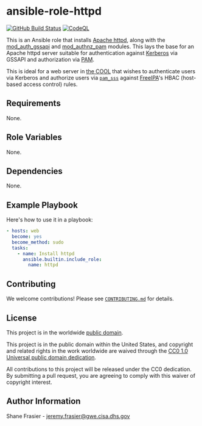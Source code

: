 # ansible-role-httpd #

[![GitHub Build Status](https://github.com/cisagov/ansible-role-httpd/workflows/build/badge.svg)](https://github.com/cisagov/ansible-role-httpd/actions)
[![CodeQL](https://github.com/cisagov/ansible-role-httpd/workflows/CodeQL/badge.svg)](https://github.com/cisagov/ansible-role-httpd/actions/workflows/codeql-analysis.yml)

This is an Ansible role that installs [Apache
httpd](https://httpd.apache.org/), along with the
[mod_auth_gssapi](https://github.com/gssapi/mod_auth_gssapi) and
[mod_authnz_pam](https://github.com/adelton/mod_authnz_pam) modules.
This lays the base for an Apache httpd server suitable for
authentication against
[Kerberos](https://en.wikipedia.org/wiki/Kerberos_(protocol)) via
GSSAPI and authorization via
[PAM](https://en.wikipedia.org/wiki/Linux_PAM).

This is ideal for a web server in [the
COOL](https://github.com/cisagov/cool-system) that wishes to
authenticate users via Kerberos and authorize users via
[`pam_sss`](https://linux.die.net/man/8/pam_sss) against
[FreeIPA](https://www.freeipa.org/page/Main_Page)'s HBAC (host-based
access control) rules.

## Requirements ##

None.

## Role Variables ##

None.

<!--
| Variable | Description | Default | Required |
|----------|-------------|---------|----------|
| optional_variable | Describe its purpose. | `default_value` | No |
| required_variable | Describe its purpose. | n/a | Yes |
-->

## Dependencies ##

None.

## Example Playbook ##

Here's how to use it in a playbook:

```yaml
- hosts: web
  become: yes
  become_method: sudo
  tasks:
    - name: Install httpd
      ansible.builtin.include_role:
        name: httpd
```

## Contributing ##

We welcome contributions!  Please see [`CONTRIBUTING.md`](CONTRIBUTING.md) for
details.

## License ##

This project is in the worldwide [public domain](LICENSE).

This project is in the public domain within the United States, and
copyright and related rights in the work worldwide are waived through
the [CC0 1.0 Universal public domain
dedication](https://creativecommons.org/publicdomain/zero/1.0/).

All contributions to this project will be released under the CC0
dedication. By submitting a pull request, you are agreeing to comply
with this waiver of copyright interest.

## Author Information ##

Shane Frasier - <jeremy.frasier@gwe.cisa.dhs.gov>
